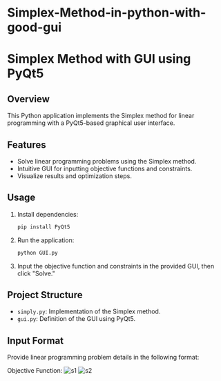# Simplex-Method-in-python-with-good-gui
# Simplex Method with GUI using PyQt5

## Overview

This Python application implements the Simplex method for linear programming with a PyQt5-based graphical user interface.

## Features

- Solve linear programming problems using the Simplex method.
- Intuitive GUI for inputting objective functions and constraints.
- Visualize results and optimization steps.

## Usage

1. Install dependencies:

    ```bash
    pip install PyQt5
    ```

2. Run the application:

    ```bash
    python GUI.py
    ```

3. Input the objective function and constraints in the provided GUI, then click "Solve."

## Project Structure

- `simply.py`: Implementation of the Simplex method.
- `gui.py`: Definition of the GUI using PyQt5.

## Input Format

Provide linear programming problem details in the following format:

Objective Function:
![s1](/screenshot/simp1.png)
![s2](/screenshot/simp1.png)

